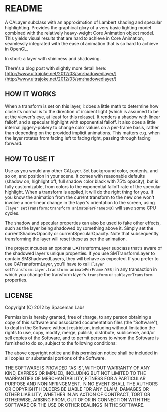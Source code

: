 README
======

A CALayer subclass with an approximation of Lambert shading and specular highlighting. Provides the graphical glory of a very basic lighting model combined with the relatively heavy-weight Core Animation object model. This yields visual results that are hard to achieve in Core Animation, seamlessly integrated with the ease of animation that is so hard to achieve in OpenGL.

In short: a layer with shininess and shadowing.

There's a blog post with slightly more detail here: [http://www.ultrajoke.net/2012/03/smshadowedlayer/](http://www.ultrajoke.net/2012/03/smshadowedlayer/)

HOW IT WORKS
------------

When a transform is set on this layer, it does a little math to determine how close its normal is to the direction of incident light (which is assumed to be at the viewer's eye, at least for this release). It renders a shadow with linear falloff, and a specular highlight with exponential falloff. It also does a little internal jiggery-pokery to change color values on a per-frame basis, rather than depending on the provided implicit animations. This matters e.g. when the layer rotates from facing left to facing right, passing through facing forward.

HOW TO USE IT
-------------

Use as you would any other CALayer. Set background color, contents, and so on, and position in your scene. It comes with reasonable defaults (shadow on, highlight off, full shadow color black with 75% opacity), but is fully customizable, from colors to the exponential falloff rate of the specular highlight. When a transform is applied, it will do the right thing for you. If you know the animation from the current transform to the new one won't involve a non-linear change in the layer's orientation to the screen, using `[layer setTransform:transform animatePerFrame:NO]` will save some CPU cycles.

The shadow and specular properties can also be used to fake other effects, such as the layer being shadowed by something above it. Simply set the currentShadowOpacity or currentSpecularOpacity. Note that subsequently transforming the layer will reset these as per the animation.

The project includes an optional CATransformLayer subclass that's aware of the shadowed layer's unique properties. If you use SMTransformLayer to contain SMShadowedLayers, they will behave as expected. If you prefer to use CATransformLayer, you'll have to call `[layer setTransform:layer.transform animatePerFrame:YES]` in any transaction in which you change the transform layer's `transform` or `sublayerTransform` properties.

LICENSE
-------

Copyright (C) 2012 by Spaceman Labs

Permission is hereby granted, free of charge, to any person obtaining a copy
of this software and associated documentation files (the "Software"), to deal
in the Software without restriction, including without limitation the rights
to use, copy, modify, merge, publish, distribute, sublicense, and/or sell
copies of the Software, and to permit persons to whom the Software is
furnished to do so, subject to the following conditions:

The above copyright notice and this permission notice shall be included in
all copies or substantial portions of the Software.

THE SOFTWARE IS PROVIDED "AS IS", WITHOUT WARRANTY OF ANY KIND, EXPRESS OR
IMPLIED, INCLUDING BUT NOT LIMITED TO THE WARRANTIES OF MERCHANTABILITY,
FITNESS FOR A PARTICULAR PURPOSE AND NONINFRINGEMENT. IN NO EVENT SHALL THE
AUTHORS OR COPYRIGHT HOLDERS BE LIABLE FOR ANY CLAIM, DAMAGES OR OTHER
LIABILITY, WHETHER IN AN ACTION OF CONTRACT, TORT OR OTHERWISE, ARISING FROM,
OUT OF OR IN CONNECTION WITH THE SOFTWARE OR THE USE OR OTHER DEALINGS IN
THE SOFTWARE.
